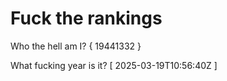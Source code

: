 # Fuck the rankings

Who the hell am I?
{ 19441332 }

What fucking year is it?
[ 2025-03-19T10:56:40Z ]
